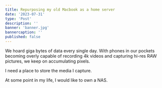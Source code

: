 ```yaml
---
title: Repurposing my old Macbook as a home server
date: '2023-07-31'
type: 'Post'
description: ''
banner: 'banner.jpg'
bannercaption: ''
published: false
---
```


We hoard giga bytes of data every single day. With phones in our pockets becoming overly capable of recording 4k videos and capturing hi-res RAW pictures, we keep on accumulating pixels.

I need a place to store the media I capture.

At some point in my life, I would like to own a NAS. 